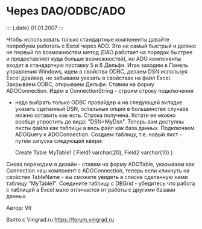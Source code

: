 Через DAO/ODBC/ADO
==================

::: {.date}
01.01.2007
:::

Чтобы использовать только стандартные компоненты давайте попробуем
работать с Excel через ADO. Это не самый быстрый и далеко не первый по
возможностям метод (DAO работает на порядок быстрее и предоставляет куда
больше возможностей), но ADO компоненты входят в стандартную поставку 5
и 6 Дельфи. Итак заходим в Панель управления Windows, идем в свойства
ODBC, делаем DSN используя Excel драйвер, не забываем указать в
свойствах на файл Excel. Закрываем ODBC, открываем Дельфи. Ставим на
форму ADOConnection. Идем в ConnectionString - строим строку подключения
- надо выбрать только ODBC провайдер и на следующей вкладке указать
сделанный DSN, остальные опции в большинстве случаев можно оставить как
есть. Строка получена. Кстати ее можно вообще упростить до вида:
\"DSN=MyDsn\". Теперь вам доступны листы файла как таблицы а весь файл
как база данных. Подключаем ADOQuery к ADOConnection. Cоздаем таблицу,
т.е. новый лист - путем запуска следующей квери:

    Create Table MyTable1 (
    Field1 varchar(20),
    Field2 varchar(10) )

Снова переходим в дизайн - ставим на форму ADOTable, указываем как
Connection наш компонент с ADOConnection, теперь если кликнуть на
свойстве TableName - вы сможете увидеть в списке сделанную нами таблицу
\"MyTable1\". Соедините таблицу с DBGrid - убедитесь что работа с
таблицей в Excel мало отличается от работы с другими базами данных.

Автор: Vit

Взято с Vingrad.ru <https://forum.vingrad.ru>
